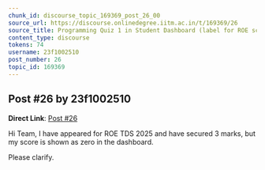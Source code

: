```yaml
---
chunk_id: discourse_topic_169369_post_26_00
source_url: https://discourse.onlinedegree.iitm.ac.in/t/169369/26
source_title: Programming Quiz 1 in Student Dashboard (label for ROE scores) - showing absent or incorrect
content_type: discourse
tokens: 74
username: 23f1002510
post_number: 26
topic_id: 169369
---
```


## Post #26 by 23f1002510

**Direct Link**: [Post #26](https://discourse.onlinedegree.iitm.ac.in/t/169369/26)

Hi Team, I have appeared for ROE TDS 2025 and have secured 3 marks, but my score is shown as zero in the dashboard.

Please clarify.

